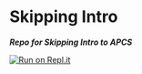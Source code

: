 # Skipping Intro
***Repo for Skipping Intro to APCS***

[![Run on Repl.it](https://repl.it/badge/github/SimoneJohnson04/Skipping-Intro)](https://repl.it/github/SimoneJohnson04/Skipping-Intro)
